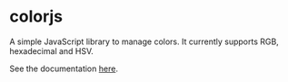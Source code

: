 # colorjs
A simple JavaScript library to manage colors. It currently supports RGB, hexadecimal and HSV.

See the documentation [here](http://htmlpreview.github.io/?https://github.com/germanfr/colorjs/blob/master/doc/index.html).

